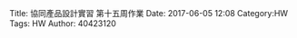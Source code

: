 Title: 協同產品設計實習 第十五周作業
Date: 2017-06-05 12:08
Category:HW
Tags: HW
Author: 40423120 



<!-- PELICAN_END_SUMMARY -->


##





